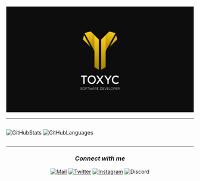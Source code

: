 ![srtoxyc_front](img/toxyc_githubfront.png)

***

<div align="center" style="display: flex; align-items: flex-start;">
  
![GitHubStats](https://github-readme-stats-git-masterrstaa-rickstaa.vercel.app/api?username=gy-toxyc&theme=dark)
![GitHubLanguages](https://github-readme-stats.vercel.app/api/top-langs/?username=gy-toxyc&theme=dark)

</div>

***

<h3 align="center"><b><i>Connect with me</b></i></h3>
  
<div align="center">
  
[![Mail](https://img.shields.io/badge/Mail_me!-D14836?style=for-the-badge&logo=gmail&logoColor=white)](mailto:toxyc@gycoding.com)
[![Twitter](https://img.shields.io/badge/X-000000?style=for-the-badge&logo=x&logoColor=white)](https://x.com/srtoxyc)
[![Instagram](https://img.shields.io/badge/Instagram-%23E4405F.svg?style=for-the-badge&logo=Instagram&logoColor=white)](https://www.instagram.com/srtoxyc/)
![Discord](https://img.shields.io/badge/srtoxyc-5865F2?style=for-the-badge&logo=discord&logoColor=white)

</div>

